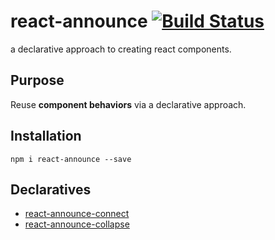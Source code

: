 # react-announce [![Build Status](https://travis-ci.org/tusharmath/react-announce.svg)](https://travis-ci.org/tusharmath/react-announce)
a declarative approach to creating react components.

## Purpose
Reuse **component behaviors** via a declarative approach.

## Installation

```
npm i react-announce --save
```

## Declaratives

* [react-announce-connect](https://github.com/tusharmath/react-announce-connect)
* [react-announce-collapse](https://github.com/tusharmath/react-announce-collapse)
